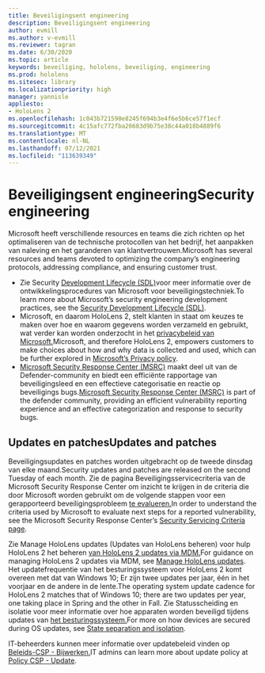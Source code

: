 ```yaml
---
title: Beveiligingsent engineering
description: Beveiligingsent engineering
author: evmill
ms.author: v-evmill
ms.reviewer: tagran
ms.date: 6/30/2020
ms.topic: article
keywords: beveiliging, hololens, beveiliging, engineering
ms.prod: hololens
ms.sitesec: library
ms.localizationpriority: high
manager: yannisle
appliesto:
- HoloLens 2
ms.openlocfilehash: 1c043b721590e8245f694b3e4f6e5b6ce57f1ecf
ms.sourcegitcommit: 4c15afc772fba26683d9b75e38c44a018b4889f6
ms.translationtype: MT
ms.contentlocale: nl-NL
ms.lasthandoff: 07/12/2021
ms.locfileid: "113639349"
---
```

# <a name="security-engineering"></a><span data-ttu-id="d9a05-104">Beveiligingsent engineering</span><span class="sxs-lookup"><span data-stu-id="d9a05-104">Security engineering</span></span>

<span data-ttu-id="d9a05-105">Microsoft heeft verschillende resources en teams die zich richten op het optimaliseren van de technische protocollen van het bedrijf, het aanpakken van naleving en het garanderen van klantvertrouwen.</span><span class="sxs-lookup"><span data-stu-id="d9a05-105">Microsoft has several resources and teams devoted to optimizing the company’s engineering protocols, addressing compliance, and ensuring customer trust.</span></span> 

  * <span data-ttu-id="d9a05-106">Zie Security [Development Lifecycle (SDL)](https://www.microsoft.com/securityengineering/sdl)voor meer informatie over de ontwikkelingsprocedures van Microsoft voor beveiligingstechniek.</span><span class="sxs-lookup"><span data-stu-id="d9a05-106">To learn more about Microsoft’s security engineering development practices, see the [Security Development Lifecycle (SDL)](https://www.microsoft.com/securityengineering/sdl).</span></span>
  * <span data-ttu-id="d9a05-107">Microsoft, en daarom HoloLens 2, stelt klanten in staat om keuzes te maken over hoe en waarom gegevens worden verzameld en gebruikt, wat verder kan worden onderzocht in het [privacybeleid van Microsoft.](https://privacy.microsoft.com/)</span><span class="sxs-lookup"><span data-stu-id="d9a05-107">Microsoft, and therefore HoloLens 2, empowers customers to make choices about how and why data is collected and used, which can be further explored in [Microsoft’s Privacy policy](https://privacy.microsoft.com/).</span></span> 
  * <span data-ttu-id="d9a05-108">[Microsoft Security Response Center (MSRC)](https://www.microsoft.com/msrc) maakt deel uit van de Defender-community en biedt een efficiënte rapportage van beveiligingsleed en een effectieve categorisatie en reactie op beveiligings bugs.</span><span class="sxs-lookup"><span data-stu-id="d9a05-108">[Microsoft Security Response Center (MSRC)](https://www.microsoft.com/msrc) is part of the defender community, providing an efficient vulnerability reporting experience and an effective categorization and response to security bugs.</span></span> 

## <a name="updates-and-patches"></a><span data-ttu-id="d9a05-109">Updates en patches</span><span class="sxs-lookup"><span data-stu-id="d9a05-109">Updates and patches</span></span>

<span data-ttu-id="d9a05-110">Beveiligingsupdates en patches worden uitgebracht op de tweede dinsdag van elke maand.</span><span class="sxs-lookup"><span data-stu-id="d9a05-110">Security updates and patches are released on the second Tuesday of each month.</span></span> <span data-ttu-id="d9a05-111">Zie de pagina Beveiligingsservicecriteria van de Microsoft Security Response Center om inzicht te krijgen in de criteria die door Microsoft worden gebruikt om de volgende stappen voor een gerapporteerd beveiligingsprobleem [te evalueren.](https://www.microsoft.com/msrc/windows-security-servicing-criteria)</span><span class="sxs-lookup"><span data-stu-id="d9a05-111">In order to understand the criteria used by Microsoft to evaluate next steps for a reported vulnerability, see the Microsoft Security Response Center’s [Security Servicing Criteria page](https://www.microsoft.com/msrc/windows-security-servicing-criteria).</span></span> 

<span data-ttu-id="d9a05-112">Zie Manage HoloLens updates (Updates van HoloLens beheren) voor hulp HoloLens 2 het beheren [van HoloLens 2 updates via MDM.](hololens-updates.md)</span><span class="sxs-lookup"><span data-stu-id="d9a05-112">For guidance on managing HoloLens 2 updates via MDM, see [Manage HoloLens updates](hololens-updates.md).</span></span> <span data-ttu-id="d9a05-113">Het updatefrequentie van het besturingssysteem voor HoloLens 2 komt overeen met dat van Windows 10; Er zijn twee updates per jaar, één in het voorjaar en de andere in de lente.</span><span class="sxs-lookup"><span data-stu-id="d9a05-113">The operating system update cadence for HoloLens 2 matches that of Windows 10; there are two updates per year, one taking place in Spring and the other in Fall.</span></span> <span data-ttu-id="d9a05-114">Zie Statusscheiding en isolatie voor meer informatie over hoe apparaten worden beveiligd tijdens updates van [het besturingssysteem.](security-state-separation-isolation.md)</span><span class="sxs-lookup"><span data-stu-id="d9a05-114">For more on how devices are secured during OS updates, see [State separation and isolation](security-state-separation-isolation.md).</span></span> 

<span data-ttu-id="d9a05-115">IT-beheerders kunnen meer informatie over updatebeleid vinden op [Beleids-CSP - Bijwerken.](/windows/client-management/mdm/policy-csp-update)</span><span class="sxs-lookup"><span data-stu-id="d9a05-115">IT admins can learn more about update policy at [Policy CSP - Update](/windows/client-management/mdm/policy-csp-update).</span></span> 
